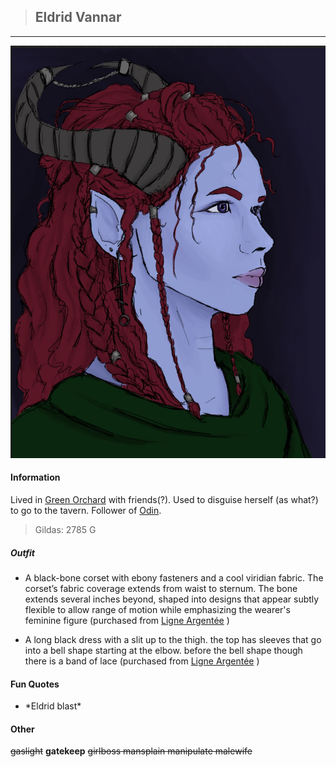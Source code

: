 >## Eldrid Vannar

--- 

![eldrid](../../../Templates/images/eldrid.jpg "Eldrid tiefling form. Lovely drawing Kirsten")

#### Information

Lived in [Green Orchard](../../Locations/Green%20Orchard.md) with friends(?). Used to disguise herself (as what?) to go to the tavern. Follower of [Odin](../../Religion/Pantheon%20IV/Odin.md).

>Gildas: 2785 G

##### Outfit

- A black-bone corset with ebony fasteners and a cool viridian fabric. The corset’s fabric coverage extends from waist to sternum. The bone extends several inches beyond, shaped into designs that appear subtly flexible to allow range of motion while emphasizing the wearer's feminine figure (purchased from [Ligne Argentée](../../Locations/Siege%20Richesse.md#Ligne%20Argentée) )
    
- A long black dress with a slit up to the thigh. the top has sleeves that go into a bell shape starting at the elbow. before the bell shape though there is a band of lace (purchased from [Ligne Argentée](../../Locations/Siege%20Richesse.md#Ligne%20Argentée) )

#### Fun Quotes

- \*Eldrid blast*

#### Other

~~gaslight~~ **gatekeep** ~~girlboss mansplain manipulate malewife~~